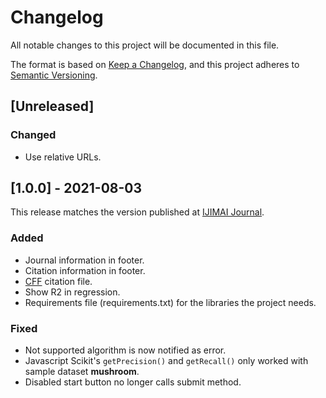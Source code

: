 # Changelog

All notable changes to this project will be documented in this file.

The format is based on [Keep a Changelog](https://keepachangelog.com/en/1.0.0/),
and this project adheres to [Semantic Versioning](https://semver.org/spec/v2.0.0.html).

## [Unreleased]

### Changed

- Use relative URLs.

## [1.0.0] - 2021-08-03

This release matches the version published at [IJIMAI Journal][ijimai].

[ijimai]: https://www.ijimai.org/journal/bibcite/reference/2982 "CompareML: A Novel Approach to Supporting Preliminary Data Analysis Decision Making"

### Added

- Journal information in footer.
- Citation information in footer.
- [CFF][cff] citation file.
- Show R2 in regression. 
- Requirements file (requirements.txt) for the libraries the project needs.

[cff]: https://citation-file-format.github.io

### Fixed

- Not supported algorithm is now notified as error.
- Javascript Scikit's `getPrecision()` and `getRecall()` only worked with sample dataset **mushroom**.
- Disabled start button no longer calls submit method.
